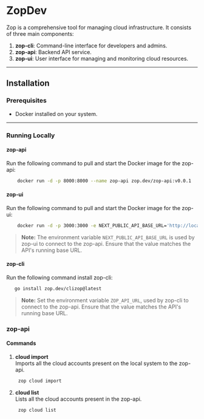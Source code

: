 # ZopDev

Zop is a comprehensive tool for managing cloud infrastructure. It consists of three main components:

1. **zop-cli**: Command-line interface for developers and admins.
2. **zop-api**: Backend API service.
3. **zop-ui**: User interface for managing and monitoring cloud resources.

---

## Installation

### Prerequisites

- Docker installed on your system.

---

### Running Locally

#### zop-api
Run the following command to pull and start the Docker image for the zop-api:

```bash
    docker run -d -p 8000:8000 --name zop-api zop.dev/zop-api:v0.0.1
```

#### zop-ui
Run the following command to pull and start the Docker image for the zop-ui:
```bash
    docker run -d -p 3000:3000 -e NEXT_PUBLIC_API_BASE_URL='http://localhost:8000' --name zop-ui zop.dev/zop-ui:v0.0.1
```

> **Note:** The environment variable `NEXT_PUBLIC_API_BASE_URL` is used by zop-ui to connect to the zop-api. Ensure that the value matches the API's running base URL.
#### zop-cli

Run the following command install zop-cli:
```bash
   go install zop.dev/clizop@latest
```

> **Note:** Set the environment variable `ZOP_API_URL`, used by zop-cli to connect to the zop-api. Ensure that the value matches the API's running base URL.

### zop-api

#### Commands

1. **cloud import**  
   Imports all the cloud accounts present on the local system to the zop-api.

   ```bash
    zop cloud import
    ```
2. **cloud list**  
   Lists all the cloud accounts present in the zop-api.

   ```bash
    zop cloud list
    ```